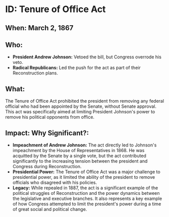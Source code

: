 # ID: Tenure of Office Act
## When: March 2, 1867 
## Who: 
* **President Andrew Johnson:**  Vetoed the bill, but Congress overrode his veto. 
* **Radical Republicans:**  Led the push for the act as part of their Reconstruction plans.
## What:
The Tenure of Office Act prohibited the president from removing any federal official who had been appointed by the Senate, without Senate approval. This act was specifically aimed at limiting President Johnson's power to remove his political opponents from office. 
## Impact: Why Significant?: 
* **Impeachment of Andrew Johnson:** The act directly led to Johnson's impeachment by the House of Representatives in 1868. He was acquitted by the Senate by a single vote, but the act contributed significantly to the increasing tension between the president and Congress during Reconstruction.
* **Presidential Power:** The Tenure of Office Act  was a major challenge to presidential power, as it limited the ability of the president to remove officials who disagreed with his policies. 
* **Legacy:** While repealed in 1887, the act is a significant example of the political struggles of Reconstruction and the power dynamics between the legislative and executive branches.  It also represents a key example of how Congress attempted to limit the president's power during a time of great social and political change. 

